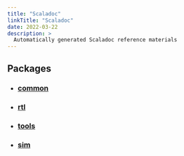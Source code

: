 ```yaml
---
title: "Scaladoc"
linkTitle: "Scaladoc"
date: 2022-03-22
description: >
  Automatically generated Scaladoc reference materials
---
```


## Packages

- ### [common](/docs/reference/scaladoc/common)
- ### [rtl](/docs/reference/scaladoc/rtl)
- ### [tools](/docs/reference/scaladoc/tools)
- ### [sim](/docs/reference/scaladoc/sim)
